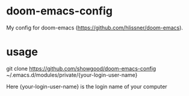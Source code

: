 # doom-emacs-config
My config for doom-emacs (https://github.com/hlissner/doom-emacs).

# usage
git clone https://github.com/showgood/doom-emacs-config ~/.emacs.d/modules/private/{your-login-user-name}

Here {your-login-user-name} is the login name of your computer
